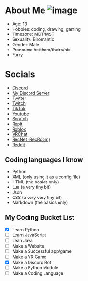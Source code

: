 # About Me ![image](https://i.imgur.com/Kbki7oX.png)
- Age: 13
- Hobbies: coding, drawing, gaming
- Timezone: MDT/MST
- Sexuality: Biromantic
- Gender: Male
- Pronouns: he/them/theirs/his
- Furry

# Socials
- [Discord](https://discord.com/users/878439262138273793)
- [My Discord Server](https://discord.gg/cfDyJ9suVJ)
- [Twitter](https://twitter.com/___Hollo___)
- [Twitch](https://www.twitch.tv/h0llo_)
- [TikTok](https://www.tiktok.com/@..hollo)
- [Youtube](https://www.youtube.com/channel/UCQSyz6e1cVKlljS-4SLrV-w)
- [Scratch](https://scratch.mit.edu/users/HolloTheCoolPumkin/)
- [Repit](https://replit.com/@HolloDev)
- [Roblox](https://www.roblox.com/users/511701682/profile)
- [VRChat](https://vrchat.com/home/user/usr_88ad7354-cf16-463d-8d47-5f281a4a6d2d)
- [RecNet (RecRoom)](https://rec.net/user/HolloVR)
- [Reddit](https://www.reddit.com/user/Hollo-_-)

## Coding languages I know
- Python
- XML (only using it as a config file)
- HTML (the basics only)
- Lua (a very tiny bit)
- Json
- CSS (a very very tiny bit)
- Markdown (the basics only)

## My Coding Bucket List
- [x] Learn Python
- [ ] Learn JavaScript
- [ ] Lean Java
- [ ] Make a Website
- [ ] Make a Successful app/game
- [ ] Make a VR Game
- [x] Make a Discord Bot
- [ ] Make a Python Module
- [ ] Make a Coding Language
